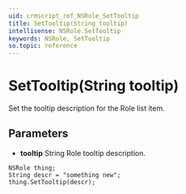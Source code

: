 ```yaml
---
uid: crmscript_ref_NSRole_SetTooltip
title: SetTooltip(String tooltip)
intellisense: NSRole.SetTooltip
keywords: NSRole, SetTooltip
so.topic: reference
---
```


# SetTooltip(String tooltip)

Set the tooltip description for the Role list item.

## Parameters

* **tooltip** String Role tooltip description.

```crmscript
NSRole thing;
String descr = "something new";
thing.SetTooltip(descr);
```

